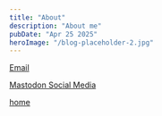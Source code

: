 ```yaml
---
title: "About"
description: "About me"
pubDate: "Apr 25 2025"
heroImage: "/blog-placeholder-2.jpg"
---
```


[Email](mailto:www@domainone.uk?subject=Hello%20from%20the%20www)

[Mastodon Social Media](https://mastodon.social/@martinh888)

[home](/)